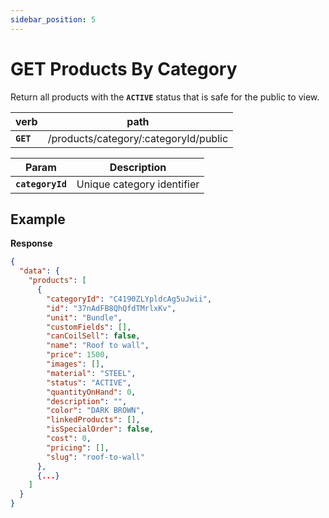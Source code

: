 ```yaml
---
sidebar_position: 5
---
```


# GET Products By Category

Return all products with the **`ACTIVE`** status that is safe for the public to view.

| verb      | path                                  |
| --------- | ------------------------------------- |
| **`GET`** | /products/category/:categoryId/public |

| Param            | Description                |
| ---------------- | -------------------------- |
| **`categoryId`** | Unique category identifier |

## Example

**Response**

```json
{
  "data": {
    "products": [
      {
        "categoryId": "C4190ZLYpldcAg5uJwii",
        "id": "37nAdFB8QhQfdTMrlxKv",
        "unit": "Bundle",
        "customFields": [],
        "canCoilSell": false,
        "name": "Roof to wall",
        "price": 1500,
        "images": [],
        "material": "STEEL",
        "status": "ACTIVE",
        "quantityOnHand": 0,
        "description": "",
        "color": "DARK BROWN",
        "linkedProducts": [],
        "isSpecialOrder": false,
        "cost": 0,
        "pricing": [],
        "slug": "roof-to-wall"
      },
      {...}
    ]
  }
}
```
